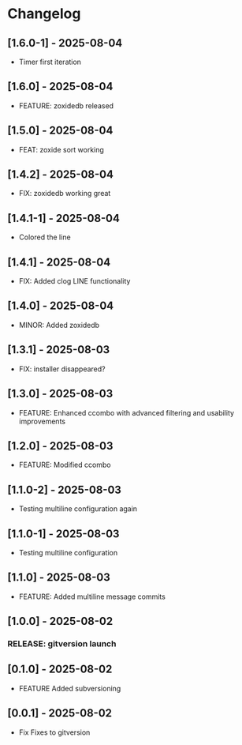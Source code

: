 # Changelog

## [1.6.0-1] - 2025-08-04
- Timer first iteration

## [1.6.0] - 2025-08-04
- FEATURE: zoxidedb released

## [1.5.0] - 2025-08-04
- FEAT: zoxide sort working

## [1.4.2] - 2025-08-04
- FIX: zoxidedb working great

## [1.4.1-1] - 2025-08-04
- Colored the line

## [1.4.1] - 2025-08-04
- FIX: Added clog LINE functionality

## [1.4.0] - 2025-08-04
- MINOR: Added zoxidedb

## [1.3.1] - 2025-08-03
- FIX: installer disappeared?

## [1.3.0] - 2025-08-03
- FEATURE: Enhanced ccombo with advanced filtering and usability improvements

## [1.2.0] - 2025-08-03
- FEATURE: Modified ccombo

## [1.1.0-2] - 2025-08-03
- Testing multiline configuration again

## [1.1.0-1] - 2025-08-03
- Testing multiline configuration

## [1.1.0] - 2025-08-03
- FEATURE: Added multiline message commits

## [1.0.0] - 2025-08-02
### RELEASE: gitversion launch

## [0.1.0] - 2025-08-02
- FEATURE Added subversioning

## [0.0.1] - 2025-08-02
- Fix Fixes to gitversion

